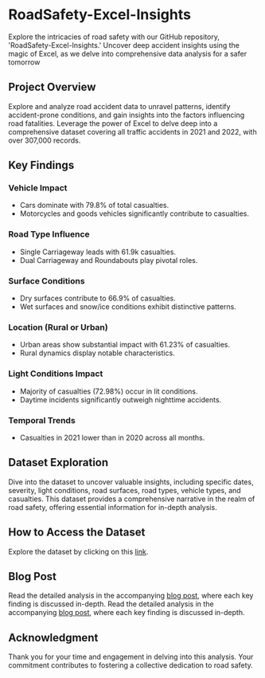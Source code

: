# RoadSafety-Excel-Insights
Explore the intricacies of road safety with our GitHub repository, 'RoadSafety-Excel-Insights.' Uncover deep accident insights using the magic of Excel, as we delve into comprehensive data analysis for a safer tomorrow

## Project Overview

Explore and analyze road accident data to unravel patterns, identify accident-prone conditions, and gain insights into the factors influencing road fatalities. Leverage the power of Excel to delve deep into a comprehensive dataset covering all traffic accidents in 2021 and 2022, with over 307,000 records.

## Key Findings

### Vehicle Impact
- Cars dominate with 79.8% of total casualties.
- Motorcycles and goods vehicles significantly contribute to casualties.

### Road Type Influence
- Single Carriageway leads with 61.9k casualties.
- Dual Carriageway and Roundabouts play pivotal roles.

### Surface Conditions
- Dry surfaces contribute to 66.9% of casualties.
- Wet surfaces and snow/ice conditions exhibit distinctive patterns.

### Location (Rural or Urban)
- Urban areas show substantial impact with 61.23% of casualties.
- Rural dynamics display notable characteristics.

### Light Conditions Impact
- Majority of casualties (72.98%) occur in lit conditions.
- Daytime incidents significantly outweigh nighttime accidents.

### Temporal Trends
- Casualties in 2021 lower than in 2020 across all months.

## Dataset Exploration

Dive into the dataset to uncover valuable insights, including specific dates, severity, light conditions, road surfaces, road types, vehicle types, and casualties. This dataset provides a comprehensive narrative in the realm of road safety, offering essential information for in-depth analysis.

## How to Access the Dataset

Explore the dataset by clicking on this [link](https://github.com/1Amrit-Singh/RoadSafety-Excel-Insights).

## Blog Post

Read the detailed analysis in the accompanying [blog post](INSERT_BLOG_POST_LINK_HERE), where each key finding is discussed in-depth.
Read the detailed analysis in the accompanying [blog post](https://medium.com/@amrit_/unraveling-the-road-safety-enigma-delving-deep-into-accident-insights-with-the-magic-of-excel-9cb6c5abcec8), where each key finding is discussed in-depth.

## Acknowledgment

Thank you for your time and engagement in delving into this analysis. Your commitment contributes to fostering a collective dedication to road safety.

